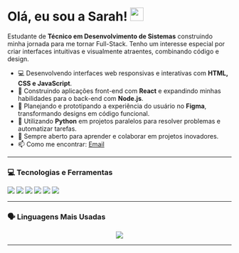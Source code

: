 # Olá, eu sou a Sarah! <img src="https://raw.githubusercontent.com/MartinHeinz/MartinHeinz/master/wave.gif" width="30px">

Estudante de **Técnico em Desenvolvimento de Sistemas** construindo minha jornada para me tornar Full-Stack. Tenho um interesse especial por criar interfaces intuitivas e visualmente atraentes, combinando código e design.

- 💻 Desenvolvendo interfaces web responsivas e interativas com **HTML, CSS e JavaScript**.
- 🚀 Construindo aplicações front-end com **React** e expandindo minhas habilidades para o back-end com **Node.js**.
- 🎨 Planejando e prototipando a experiência do usuário no **Figma**, transformando designs em código funcional.
- 🐍 Utilizando **Python** em projetos paralelos para resolver problemas e automatizar tarefas.
- 🌱 Sempre aberto para aprender e colaborar em projetos inovadores.
- 📫 Como me encontrar: [Email](mailto:saantiagodev@gmail.com)

---

### 💻 Tecnologias e Ferramentas

<p align="left">
  <img src="https://img.shields.io/badge/HTML5-FFC0CB?style=for-the-badge&logo=html5&logoColor=black" />
  <img src="https://img.shields.io/badge/CSS3-B2FFFF?style=for-the-badge&logo=css3&logoColor=black" />
  <img src="https://img.shields.io/badge/JavaScript-FDFD96?style=for-the-badge&logo=javascript&logoColor=black" />
  <img src="https://img.shields.io/badge/React-E0BBE4?style=for-the-badge&logo=react&logoColor=black" />
  <img src="https://img.shields.io/badge/Figma-FFB6C1?style=for-the-badge&logo=figma&logoColor=black" />
  <img src="https://img.shields.io/badge/Python-98FB98?style=for-the-badge&logo=python&logoColor=black" />
</p>

---


### 🗣️ Linguagens Mais Usadas

<p align="center">
  <img src="https://github-readme-stats.vercel.app/api/top-langs/?username=saantiagodev&layout=compact&langs_count=7&theme=tokyonight&hide_border=true" />
</p>

---
